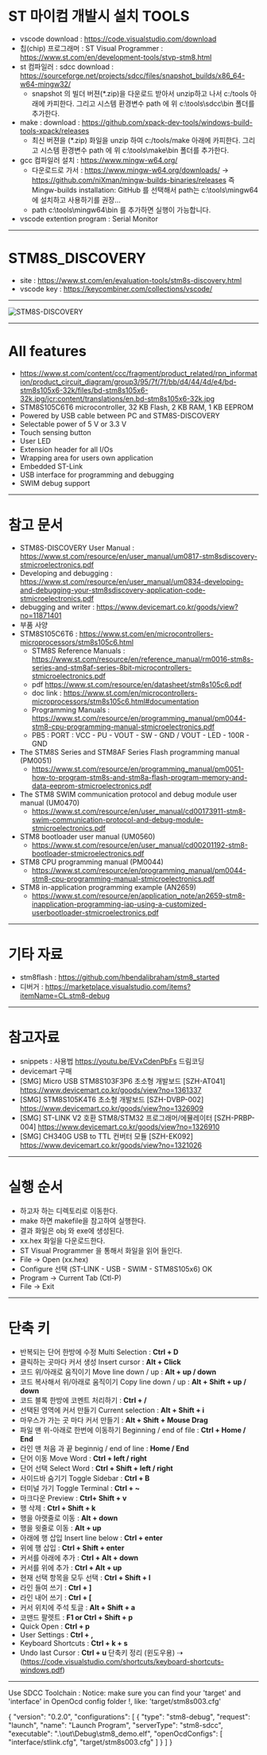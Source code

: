 # ST 마이컴 개발시 설치 TOOLS

- vscode download : https://code.visualstudio.com/download
- 칩(chip) 프로그래머 : ST Visual Programmer : <https://www.st.com/en/development-tools/stvp-stm8.html>
- st 컴파일러 : sdcc download : <https://sourceforge.net/projects/sdcc/files/snapshot_builds/x86_64-w64-mingw32/>
  - snapshot 의 빌더 버젼(\*.zip)을 다운로드 받아서 unzip하고 나서 c:/tools 아래에 카피한다. 그리고 시스템 환경변수 path 에 위 c:\tools\sdcc\bin 폴더를 추가한다.
- make : download : <https://github.com/xpack-dev-tools/windows-build-tools-xpack/releases>
  - 최신 버젼을 (\*.zip) 화일을 unzip 하여 c:/tools/make 아래에 카피한다. 그리고 시스템 환경변수 path 에 위 c:\tools\make\bin 폴더를 추가한다.
- gcc 컴파일러 설치 : <https://www.mingw-w64.org/>
  - 다운로드로 가서 : <https://www.mingw-w64.org/downloads/> -> <https://github.com/niXman/mingw-builds-binaries/releases> 즉 Mingw-builds installation: GitHub 를 선택해서 path는 c:\tools\mingw64 에 설치하고 사용하기를 권장...
  - path c:\tools\mingw64\bin 를 추가하면 실행이 가능합니다.
- vscode extention program : Serial Monitor

---

# STM8S_DISCOVERY

- site : <https://www.st.com/en/evaluation-tools/stm8s-discovery.html>
- vscode key : <https://keycombiner.com/collections/vscode/>

---

![STM8S-DISCOVERY](https://www.st.com/bin/ecommerce/api/image.PF247087.en.feature-description-include-personalized-no-cpn-large.jpg)

---

# All features

- <https://www.st.com/content/ccc/fragment/product_related/rpn_information/product_circuit_diagram/group3/95/7f/7f/bb/d4/44/4d/e4/bd-stm8s105x6-32k/files/bd-stm8s105x6-32k.jpg/jcr:content/translations/en.bd-stm8s105x6-32k.jpg>
- STM8S105C6T6 microcontroller, 32 KB Flash, 2 KB RAM, 1 KB EEPROM
- Powered by USB cable between PC and STM8S-DISCOVERY
- Selectable power of 5 V or 3.3 V
- Touch sensing button
- User LED
- Extension header for all I/Os
- Wrapping area for users own application
- Embedded ST-Link
- USB interface for programming and debugging
- SWIM debug support

---

# 참고 문서

- STM8S-DISCOVERY User Manual : <https://www.st.com/resource/en/user_manual/um0817-stm8sdiscovery-stmicroelectronics.pdf>
- Developing and debugging : <https://www.st.com/resource/en/user_manual/um0834-developing-and-debugging-your-stm8sdiscovery-application-code-stmicroelectronics.pdf>
- debugging and writer : <https://www.devicemart.co.kr/goods/view?no=11871401>
- 부품 사양
- STM8S105C6T6 : <https://www.st.com/en/microcontrollers-microprocessors/stm8s105c6.html>
  - STM8S Reference Manuals : <https://www.st.com/resource/en/reference_manual/rm0016-stm8s-series-and-stm8af-series-8bit-microcontrollers-stmicroelectronics.pdf>
  - pdf <https://www.st.com/resource/en/datasheet/stm8s105c6.pdf>
  - doc link : <https://www.st.com/en/microcontrollers-microprocessors/stm8s105c6.html#documentation>
  - Programming Manuals : <https://www.st.com/resource/en/programming_manual/pm0044-stm8-cpu-programming-manual-stmicroelectronics.pdf>
  - PB5 : PORT : VCC - PU - VOUT - SW - GND / VOUT - LED - 100R - GND
- The STM8S Series and STM8AF Series Flash programming manual (PM0051)
  - <https://www.st.com/resource/en/programming_manual/pm0051-how-to-program-stm8s-and-stm8a-flash-program-memory-and-data-eeprom-stmicroelectronics.pdf>
- The STM8 SWIM communication protocol and debug module user manual (UM0470)
  - <https://www.st.com/resource/en/user_manual/cd00173911-stm8-swim-communication-protocol-and-debug-module-stmicroelectronics.pdf>
- STM8 bootloader user manual (UM0560)
  - <https://www.st.com/resource/en/user_manual/cd00201192-stm8-bootloader-stmicroelectronics.pdf>
- STM8 CPU programming manual (PM0044)
  - <https://www.st.com/resource/en/programming_manual/pm0044-stm8-cpu-programming-manual-stmicroelectronics.pdf>
- STM8 in-application programming example (AN2659)
  - <https://www.st.com/resource/en/application_note/an2659-stm8-inapplication-programming-iap-using-a-customized-userbootloader-stmicroelectronics.pdf>

---

# 기타 자료

- stm8flash : <https://github.com/hbendalibraham/stm8_started>
- 디버거 : <https://marketplace.visualstudio.com/items?itemName=CL.stm8-debug>

---

# 참고자료

- snippets : 사용법 <https://youtu.be/EVxCdenPbFs> 드림코딩
- devicemart 구매
- [SMG] Micro USB STM8S103F3P6 초소형 개발보드 [SZH-AT041] <https://www.devicemart.co.kr/goods/view?no=1361337>
- [SMG] STM8S105K4T6 초소형 개발보드 [SZH-DVBP-002] <https://www.devicemart.co.kr/goods/view?no=1326909>
- [SMG] ST-LINK V2 호환 STM8/STM32 프로그래머/에뮬레이터 [SZH-PRBP-004] <https://www.devicemart.co.kr/goods/view?no=1326910>
- [SMG] CH340G USB to TTL 컨버터 모듈 [SZH-EK092] <https://www.devicemart.co.kr/goods/view?no=1321026>

---

# 실행 순서

- 하고자 하는 디렉토리로 이동한다.
- make 하면 makefile을 참고하여 실행한다.
- 결과 화일은 obj 와 exe에 생성된다.
- xx.hex 화일을 다운로드한다.
- ST Visual Programmer 을 통해서 화일을 읽어 들인다.
- File -> Open (xx.hex)
- Configure 선택 (ST-LINK - USB - SWIM - STM8S105x6) OK
- Program -> Current Tab (Ctl-P)
- File -> Exit

---

# 단축 키

- 반복되는 단어 한방에 수정 Multi Selection : **Ctrl + D**
- 클릭하는 곳마다 커서 생성 Insert cursor : **Alt + Click**
- 코드 위/아래로 움직이기 Move line down / up : **Alt + up / down**
- 코드 복사해서 위/아래로 움직이기 Copy line down / up : **Alt + Shift + up / down**
- 코드 블록 한방에 코멘트 처리하기 : **Ctrl + /**
- 선택된 영역에 커서 만들기 Current selection : **Alt + Shift + i**
- 마우스가 가는 곳 마다 커서 만들기 : **Alt + Shift + Mouse Drag**
- 파일 맨 위-아래로 한번에 이동하기 Beginning / end of file : **Ctrl + Home / End**
- 라인 맨 처음 과 끝 beginnig / end of line : **Home / End**
- 단어 이동 Move Word : **Ctrl + left / right**
- 단어 선택 Select Word : **Ctrl + Shift + left / right**
- 사이드바 숨기기 Toggle Sidebar : **Ctrl + B**
- 터미널 가기 Toggle Terminal : **Ctrl + ~**
- 마크다운 Preview : **Ctrl+ Shift + v**
- 행 삭제 : **Ctrl + Shift + k**
- 행을 아랫줄로 이동 : **Alt + down**
- 행을 윗줄로 이동 : **Alt + up**
- 아래에 행 삽입 Insert line below : **Ctrl + enter**
- 위에 행 삽입 : **Ctrl + Shift + enter**
- 커서를 아래에 추가 : **Ctrl + Alt + down**
- 커서를 위에 추가 : **Ctrl + Alt + up**
- 현재 선택 항목을 모두 선택 : **Ctrl + Shift + l**
- 라인 들여 쓰기 : **Ctrl + ]**
- 라인 내어 쓰기 : **Ctrl + [**
- 커서 위치에 주석 토글 : **Alt + Shift + a**
- 코맨드 팔렛트 : **F1 or Ctrl + Shift + p**
- Quick Open : **Ctrl + p**
- User Settings : **Ctrl + ,**
- Keyboard Shortcuts : **Ctrl + k + s**
- Undo last Cursor : **Ctrl + u**
  단축키 정리 (윈도우용) ⇢ (https://code.visualstudio.com/shortcuts/keyboard-shortcuts-windows.pdf)

---

Use SDCC Toolchain :
Notice: make sure you can find your 'target' and 'interface' in OpenOcd config folder !, like: 'target/stm8s003.cfg'

{
"version": "0.2.0",
"configurations": [
{
"type": "stm8-debug",
"request": "launch",
"name": "Launch Program",
"serverType": "stm8-sdcc",
"executable": ".\\out\\Debug\\stm8_demo.elf",
"openOcdConfigs": [
"interface/stlink.cfg",
"target/stm8s003.cfg"
]
}
]
}
